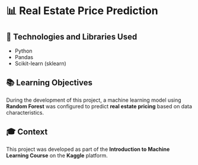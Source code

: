 # 📊 Real Estate Price Prediction

## 🚀 Technologies and Libraries Used

* Python
* Pandas
* Scikit-learn (sklearn)

## 📚 Learning Objectives

During the development of this project, a machine learning model using **Random Forest** was configured to predict **real estate pricing** based on data characteristics.

## 🎓 Context

This project was developed as part of the **Introduction to Machine Learning Course** on the **Kaggle** platform.